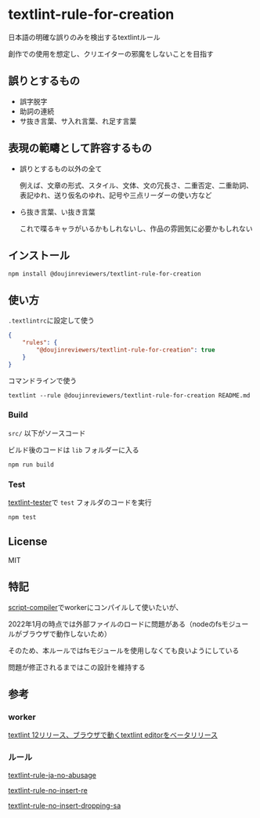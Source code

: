 # textlint-rule-for-creation
日本語の明確な誤りのみを検出するtextlintルール

創作での使用を想定し、クリエイターの邪魔をしないことを目指す

## 誤りとするもの
- 誤字脱字
- 助詞の連続
- サ抜き言葉、サ入れ言葉、れ足す言葉

## 表現の範疇として許容するもの
- 誤りとするもの以外の全て

  例えば、文章の形式、スタイル、文体、文の冗長さ、二重否定、二重助詞、表記ゆれ、送り仮名のゆれ、記号や三点リーダーの使い方など

- ら抜き言葉、い抜き言葉

  これで喋るキャラがいるかもしれないし、作品の雰囲気に必要かもしれない

## インストール

    npm install @doujinreviewers/textlint-rule-for-creation

## 使い方

`.textlintrc`に設定して使う

```json
{
    "rules": {
        "@doujinreviewers/textlint-rule-for-creation": true
    }
}
```

コマンドラインで使う

```
textlint --rule @doujinreviewers/textlint-rule-for-creation README.md
```

### Build

`src/` 以下がソースコード

ビルド後のコードは `lib` フォルダーに入る

    npm run build

### Test

[textlint-tester](https://github.com/textlint/textlint-tester)で `test` フォルダのコードを実行

    npm test

## License

MIT

## 特記
[script-compiler](https://github.com/textlint/editor/tree/master/packages/%40textlint/script-compiler)でworkerにコンパイルして使いたいが、

2022年1月の時点では外部ファイルのロードに問題がある（nodeのfsモジュールがブラウザで動作しないため）

そのため、本ルールではfsモジュールを使用しなくても良いようにしている

問題が修正されるまではこの設計を維持する

## 参考
### worker

  [textlint 12リリース、ブラウザで動くtextlint editorをベータリリース](https://efcl.info/2021/05/27/textlint-12-editor/)

### ルール
  [textlint-rule-ja-no-abusage](https://github.com/textlint-ja/textlint-rule-ja-no-abusage)

  [textlint-rule-no-insert-re](https://github.com/textlint-ja/textlint-rule-no-insert-re)

  [textlint-rule-no-insert-dropping-sa](https://github.com/textlint-ja/textlint-rule-no-insert-dropping-sa)